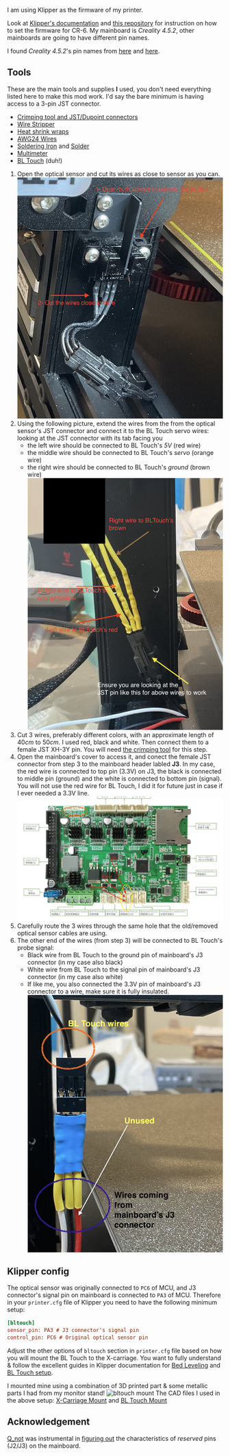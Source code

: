 I am using Klipper as the firmware of my printer.

Look at [Klipper's documentation](https://www.klipper3d.org) and [this repository](https://github.com/KoenVanduffel/CR-6_Klipper) for instruction on how to set the firmware for CR-6.
My mainboard is _Creality 4.5.2_, other mainboards are going to have different pin names.

I found _Creality 4.5.2_'s pin names from [here](https://github.com/CR6Community/Marlin/blob/extui/Marlin/src/pins/stm32f1/pins_CREALITY_V45x.h) and [here](https://github.com/CR6Community/Marlin/blob/extui/Marlin/src/pins/stm32f1/pins_CREALITY_V452.h).


## Tools
These are the main tools and supplies **I** used, you don't need everything listed here to make this mod work. I'd say the bare minimum is having access to a 3-pin JST connector.

- [Crimping tool and JST/Dupoint connectors](https://www.amazon.com/dp/B0BJZN4KD7?&_encoding=UTF8&tag=spamwax-20&linkCode=ur2&linkId=0722276a626d7f85d34a6f9ff9b152bc&camp=1789&creative=9325)
- [Wire Stripper](https://www.amazon.com/dp/B097SZ1F7W?&_encoding=UTF8&tag=spamwax-20&linkCode=ur2&linkId=76d75331bc07420239b9a5fc9a6ddb30&camp=1789&creative=9325)
- [Heat shrink wraps](https://www.amazon.com/dp/B072PCQ2LW?&_encoding=UTF8&tag=spamwax-20&linkCode=ur2&linkId=6d180f6397995dfd0d1addee4244fa03&camp=1789&creative=9325)
- [AWG24 Wires](https://www.amazon.com/dp/B089D13Y1N?&_encoding=UTF8&tag=spamwax-20&linkCode=ur2&linkId=adc74168560833eb92af967ad232ea59&camp=1789&creative=9325)
- [Soldering Iron](https://www.amazon.com/gp/product/B00ANZRT4M?&_encoding=UTF8&tag=spamwax-20&linkCode=ur2&linkId=a4124b29a8253b2271459a567b074717&camp=1789&creative=9325) and [Solder](https://www.amazon.com/gp/product/B00068IJWC?&_encoding=UTF8&tag=spamwax-20&linkCode=ur2&linkId=e6ea6d05267d951f9b54cf8cfd100775&camp=1789&creative=9325)
- [Multimeter](https://www.amazon.com/gp/product/B000EVYGZA?&_encoding=UTF8&tag=spamwax-20&linkCode=ur2&linkId=c9538575c0aa267aaf25aef0ec45c9b1&camp=1789&creative=9325)
- [BL Touch](https://www.amazon.com/dp/B076PQG1FF?&_encoding=UTF8&tag=spamwax-20&linkCode=ur2&linkId=bc080dfeaf63916c6037626fd1f14db5&camp=1789&creative=9325) (duh!)

1. Open the optical sensor and cut its wires as close to sensor as you can.
![Optical sensor](IMG_0131.png)
2. Using the following picture, extend the wires from the from the optical sensor's JST connector and connect it to the BL Touch servo wires: looking at the JST connector with its tab facing you
    - the left wire should be connected to BL Touch's *5V* (red wire)
    - the middle wire should be connected to BL Touch's *servo* (orange wire)
    - the right wire should be connected to BL Touch's *ground* (brown wire)
![Optical sensor rewiring](image.png)
3. Cut 3 wires, preferably different colors, with an approximate length of 40*cm* to 50*cm*. I used red, black and white. Then connect them to a female JST XH-3Y pin. You will need [the crimping tool](https://www.amazon.com/dp/B0BJZN4KD7?&_encoding=UTF8&tag=spamwax-20&linkCode=ur2&linkId=0722276a626d7f85d34a6f9ff9b152bc&camp=1789&creative=9325) for this step.
4. Open the mainboard's cover to access it, and conect the female JST connector from step 3 to the mainboard header labled **J3**. In my case, the red wire is connected to top pin (3.3V) on J3, the black is connected to middle pin (ground) and the white is connected to bottom pin (signal). You will not use the red wire for BL Touch, I did it for future just in case if I ever needed a 3.3V line.
![mainboard J3](image-1.png)
5. Carefully route the 3 wires through the same hole that the old/removed optical sensor cables are using.
6. The other end of the wires (from step 3) will be connected to BL Touch's probe signal:
    - Black wire from BL Touch to the ground pin of mainboard's J3 connector (in my case also black)
    - White wire from BL Touch to the signal pin of mainboard's J3 connector (in my case also white)
    - If like me, you also connected the 3.3V pin of mainboard's J3 connector to a wire, make sure it is fully insulated.
    ![BLTouch signal](image-2.png)

## Klipper config

The optical sensor was originally connected to `PC6` of MCU, and J3 connector's signal pin on mainboard is connected to `PA3` of MCU.
Therefore in your `printer.cfg` file of Klipper you need to have the following minimum setup:

```ini
[bltouch]
sensor_pin: PA3 # J3 connector's signal pin
control_pin: PC6 # Original optical sensor pin
```

Adjust the other options of `bltouch` section in `printer.cfg` file based on how you will mount the BL Touch to the X-carriage. You want to fully understand & follow the excellent guides in Klipper documentation for [Bed Leveling](https://www.klipper3d.org/Bed_Level.html) and [BL Touch setup](https://www.klipper3d.org/BLTouch.html).

I mounted mine using a combination of 3D printed part & some metallic parts I had from my monitor stand!
![bltouch mount](image-3.png)
The CAD files I used in the above setup: [X-Carriage Mount](../resources/BLTouchCarriage-Mount.step) and [BL Touch Mount](../resources/BLTouch-Mount.step)

## Acknowledgement

[Q_not](https://www.reddit.com/user/Q_not/) was instrumental in [figuring out](https://www.reddit.com/r/CR6/comments/18s6fkv/comment/kf62rpf/?utm_source=share&utm_medium=web2x&context=3)
 the characteristics of *reserved* pins (J2/J3) on the mainboard.
